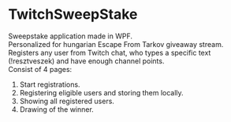 # TwitchSweepStake
Sweepstake application made in WPF. <br />
Personalized for hungarian Escape From Tarkov giveaway stream. <br />
Registers any user from Twitch chat, who types a specific text (!resztveszek) and have enough channel points. <br />
Consist of 4 pages: <br />
1. Start registrations.
2. Registering eligible users and storing them locally.
3. Showing all registered users.
4. Drawing of the winner.
